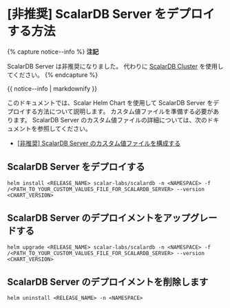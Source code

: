 # [非推奨] ScalarDB Server をデプロイする方法

{% capture notice--info %}
**注記**

ScalarDB Server は非推奨になりました。 代わりに [ScalarDB Cluster](how-to-deploy-scalardb-cluster.md) を使用してください。
{% endcapture %}

<div class="notice--info">{{ notice--info | markdownify }}</div>

このドキュメントでは、Scalar Helm Chart を使用して ScalarDB Server をデプロイする方法について説明します。 カスタム値ファイルを準備する必要があります。 ScalarDB Server のカスタム値ファイルの詳細については、次のドキュメントを参照してください。

* [[非推奨] ScalarDB Server のカスタム値ファイルを構成する](configure-custom-values-scalardb.md)

## ScalarDB Server をデプロイする

```console
helm install <RELEASE_NAME> scalar-labs/scalardb -n <NAMESPACE> -f /<PATH_TO_YOUR_CUSTOM_VALUES_FILE_FOR_SCALARDB_SERVER> --version <CHART_VERSION>
```

## ScalarDB Server のデプロイメントをアップグレードする

```console
helm upgrade <RELEASE_NAME> scalar-labs/scalardb -n <NAMESPACE> -f /<PATH_TO_YOUR_CUSTOM_VALUES_FILE_FOR_SCALARDB_SERVER> --version <CHART_VERSION>
```

## ScalarDB Server のデプロイメントを削除します

```console
helm uninstall <RELEASE_NAME> -n <NAMESPACE>
```
